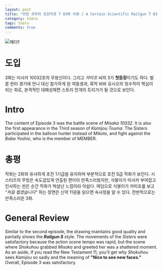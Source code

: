 ```yaml
---
layout: post
title: "어떤 과학의 초전자포 T 03화 리뷰 / A Certain Scientific Railgun T 03 Review"
category: toaru
tags: toaru
comments: true
---
```


![헤더1](https://misakachan.moe/assets/img/header03.jpg)

# 도입
3화는 미사카 10032호의 무쌍신이다. 그리고 *카미조* 씨의 3기 **첫등장**이기도 하다. 벌룬 헌터 경기에 언니 대신 참가하게 된 여동생과, 흑막 바바 요시오의 뒷수작이 핵심이 되는 화로, 본격적인 대패성제편 스토리 전개의 트리거가 될 것으로 보인다.

# Intro
The content of Episode 3 was the battle scene of *Misaka 10032*. It is also the first appearance in the Third season of *Kamijou Touma*. The Sisters participated in the balloon hunter instead of *Mikoto*, and fight against the *Baba Yoshio*, who is the member of MEMBER.

# 총평
작화는 2화와 유사하게 초전 1기급을 유지하며 부분적으로 초전 S급 작화가 보인다. 시스터즈의 무빙은 속도감있게 연출된 편이라 만족스러웠지만, 식봉이가 미사카 부여잡고 인사하는 씬은 순간 작화가 박살난 느낌이라 아쉽다. 여담으로 식봉이가 카미조를 보고 *"처음 뵙겠습니다"* 하는 장면은 신약 11권을 읽으면 속사정을 알 수 있다. 전반적으로는 만족스러운 3화.

# General Review
Similar to the second episode, the drawing maintains good quality and partially shows the ***Railgun S*** style. The movements of the *Sisters* were satisfactory because the action scene tempo was rapid, but the scene where *Shokuhou* grabbed *Misaka* and greeted her was a shattered moment. As an aside, If you read the New Testament 11, you'll get why *Shokuhou* sees *Kamijou* so sadly and the meaning of **"Nice to see new faces."** Overall, Episode 3 was satisfactory.